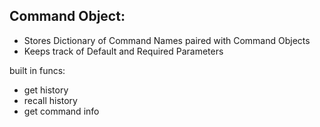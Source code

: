 Command Object:
-
- Stores Dictionary of Command Names paired with Command Objects
- Keeps track of Default and Required Parameters

built in funcs:
- get history
- recall history
- get command info
